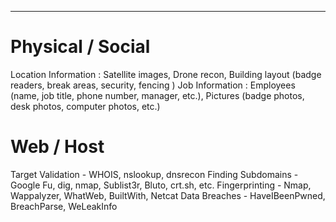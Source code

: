 
---
# Physical / Social

Location Information : Satellite images, Drone recon, Building layout (badge readers, break areas, security, fencing )
Job Information : Employees (name, job title, phone number, manager, etc.), Pictures (badge photos, desk photos, computer photos, etc.)

# Web / Host 

Target Validation - WHOIS, nslookup, dnsrecon
Finding Subdomains - Google Fu, dig, nmap, Sublist3r, Bluto, crt.sh, etc.
Fingerprinting - Nmap, Wappalyzer, WhatWeb, BuiltWith, Netcat
Data Breaches - HaveIBeenPwned, BreachParse, WeLeakInfo
